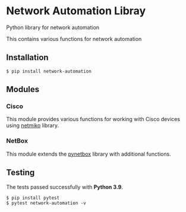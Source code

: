# Network Automation Libray

Python library for network automation

This contains various functions for network automation


## Installation

```shell
$ pip install network-automation
```

## Modules

### Cisco
This module provides various functions for working with Cisco devices using [netmiko](https://pypi.org/project/netmiko/) library.

### NetBox

This module extends the [pynetbox](https://pypi.org/project/pynetbox/) library with additional functions.

## Testing

The tests passed successfully with **Python 3.9**.

```shell
$ pip install pytest
$ pytest network-automation -v
```